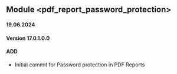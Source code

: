 ## Module <pdf_report_password_protection>

#### 19.06.2024
#### Version 17.0.1.0.0
#### ADD

- Initial commit for Password protection in PDF Reports
